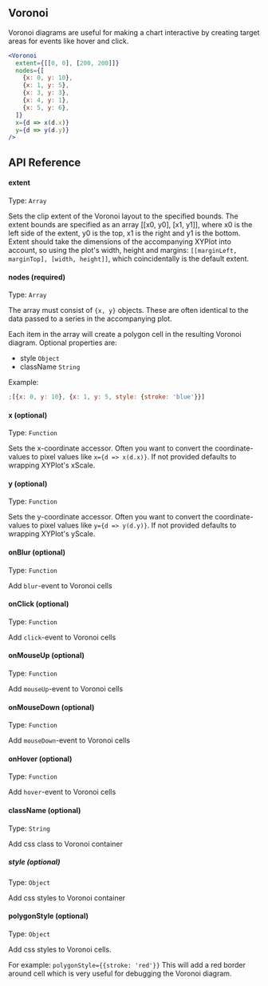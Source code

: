 ## Voronoi

Voronoi diagrams are useful for making a chart interactive by creating target
areas for events like hover and click.

<!-- INJECT:"VoronoiLineChartWithLink" -->

```jsx
<Voronoi
  extent={[[0, 0], [200, 200]]}
  nodes={[
    {x: 0, y: 10},
    {x: 1, y: 5},
    {x: 3, y: 3},
    {x: 4, y: 1},
    {x: 5, y: 6},
  ]}
  x={d => x(d.x)}
  y={d => y(d.y)}
/>
```

## API Reference

<!-- INJECT:"DynamicCrosshairScatterplotWithLink" -->

#### extent

Type: `Array`

Sets the clip extent of the Voronoi layout to the specified bounds. The extent
bounds are specified as an array [[x0, y0], [x1, y1]], where x0 is the left side
of the extent, y0 is the top, x1 is the right and y1 is the bottom. Extent
should take the dimensions of the accompanying XYPlot into account, so using the
plot's width, height and margins: `[[marginLeft, marginTop], [width, height]]`,
which coincidentally is the default extent.

#### nodes (required)

Type: `Array`

The array must consist of `{x, y}` objects. These are often identical to the
data passed to a series in the accompanying plot.

Each item in the array will create a polygon cell in the resulting Voronoi
diagram. Optional properties are:

- style `Object`
- className `String`

Example:

```js
;[{x: 0, y: 10}, {x: 1, y: 5, style: {stroke: 'blue'}}]
```

#### x (optional)

Type: `Function`

Sets the x-coordinate accessor. Often you want to convert the coordinate-values
to pixel values like `x={d => x(d.x)}`. If not provided defaults to wrapping
XYPlot's xScale.

#### y (optional)

Type: `Function`

Sets the y-coordinate accessor. Often you want to convert the coordinate-values
to pixel values like `y={d => y(d.y)}`. If not provided defaults to wrapping
XYPlot's yScale.

#### onBlur (optional)

Type: `Function`

Add `blur`-event to Voronoi cells

#### onClick (optional)

Type: `Function`

Add `click`-event to Voronoi cells

#### onMouseUp (optional)

Type: `Function`

Add `mouseUp`-event to Voronoi cells

#### onMouseDown (optional)

Type: `Function`

Add `mouseDown`-event to Voronoi cells

#### onHover (optional)

Type: `Function`

Add `hover`-event to Voronoi cells

#### className (optional)

Type: `String`

Add css class to Voronoi container

##### style (optional)

Type: `Object`

Add css styles to Voronoi container

#### polygonStyle (optional)

Type: `Object`

Add css styles to Voronoi cells.

For example: `polygonStyle={{stroke: 'red'}}` This will add a red border around
cell which is very useful for debugging the Voronoi diagram.
